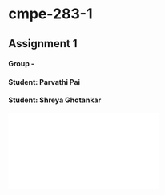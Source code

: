 # cmpe-283-1
## Assignment 1
#### Group -
#### Student: Parvathi Pai
#### Student: Shreya Ghotankar


![](CMPE283-Assignment-1.pdf)
